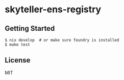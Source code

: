 # skyteller-ens-registry

## Getting Started

```
$ nix develop  # or make sure foundry is installed
$ make test
```


## License

MIT
